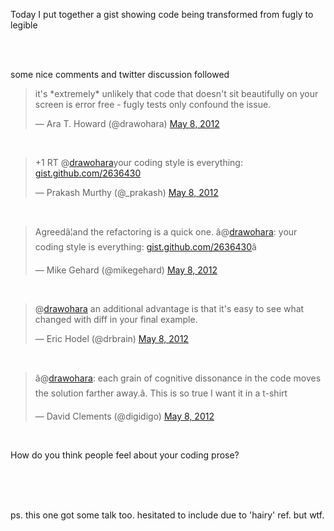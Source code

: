 Today I put together a gist showing code being transformed from fugly to legible
<br />
<br />

<script src="https://gist.github.com/2636430.js?file=a.rb"></script>
<br />

some nice comments and twitter discussion followed
<br />

<blockquote class="twitter-tweet"><p>it's *extremely* unlikely that code that doesn't sit beautifully on your screen is error free - fugly tests only confound the issue.</p>&mdash; Ara T. Howard (@drawohara) <a href="https://twitter.com/drawohara/status/199886964403601408" data-datetime="2012-05-08T15:42:20+00:00">May 8, 2012</a></blockquote>
<script src="//platform.twitter.com/widgets.js" charset="utf-8"></script>
<br />

<blockquote class="twitter-tweet"><p>+1 RT @<a href="https://twitter.com/drawohara">drawohara</a>your coding style is everything: <a href="https://t.co/gtdc3V34" title="https://gist.github.com/2636430">gist.github.com/2636430</a></p>&mdash; Prakash Murthy (@_prakash) <a href="https://twitter.com/_prakash/status/199886723491184640" data-datetime="2012-05-08T15:41:23+00:00">May 8, 2012</a></blockquote>
<script src="//platform.twitter.com/widgets.js" charset="utf-8"></script>
<br />


<blockquote class="twitter-tweet"><p>Agreedâ¦and the refactoring is a quick one. â@<a href="https://twitter.com/drawohara">drawohara</a>: your coding style is everything: <a href="https://t.co/0dBnlp8J" title="https://gist.github.com/2636430">gist.github.com/2636430</a>â</p>&mdash; Mike Gehard (@mikegehard) <a href="https://twitter.com/mikegehard/status/199895169649225728" data-datetime="2012-05-08T16:14:56+00:00">May 8, 2012</a></blockquote>
<script src="//platform.twitter.com/widgets.js" charset="utf-8"></script>
<br />

<blockquote class="twitter-tweet" data-in-reply-to="199886352932802560"><p>@<a href="https://twitter.com/drawohara">drawohara</a> an additional advantage is that it's easy to see what changed with diff in your final example.</p>&mdash; Eric Hodel (@drbrain) <a href="https://twitter.com/drbrain/status/199898317537284097" data-datetime="2012-05-08T16:27:27+00:00">May 8, 2012</a></blockquote>
<script src="//platform.twitter.com/widgets.js" charset="utf-8"></script>
<br />

<blockquote class="twitter-tweet"><p>â@<a href="https://twitter.com/drawohara">drawohara</a>: each grain of cognitive dissonance in the code moves the solution farther away.â. This is so true I want it in a t-shirt</p>&mdash; David Clements (@digidigo) <a href="https://twitter.com/digidigo/status/199903823379181568" data-datetime="2012-05-08T16:49:20+00:00">May 8, 2012</a></blockquote>
<script src="//platform.twitter.com/widgets.js" charset="utf-8"></script>
<br />

How do you think people feel about your coding prose?


<br />
<br />
<br />

ps.  this one got some talk too.  hesitated to include due to 'hairy' ref.  but wtf.

<br />
<br />
<script src="https://gist.github.com/2636753.js"> </script>